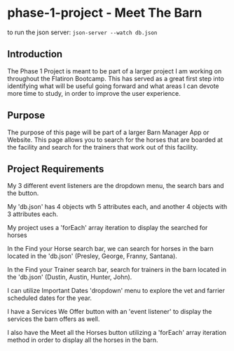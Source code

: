 # phase-1-project - Meet The Barn

to run the json server: `json-server --watch db.json`

## Introduction
The Phase 1 Project is meant to be part of a larger project I am working on throughout the Flatiron Bootcamp. This has served as a great first step into identifying what will be useful going forward and what areas I can devote more time to study, in order to improve the user experience. 

## Purpose
The purpose of this page will be part of a larger Barn Manager App or Website. This page allows you to search for the horses that are boarded at the facility and search for the trainers that work out of this facility.

## Project Requirements
My 3 different event listeners are the dropdown menu, the search bars and the button. 

My 'db.json' has 4 objects wth 5 attributes each, and another 4 objects with 3 attributes each.

My project uses a 'forEach' array iteration to display the searched for horses

In the Find your Horse search bar, we can search for horses in the barn located in the 'db.json' (Presley, George, Franny, Santana).

In the Find your Trainer search bar, search for trainers in the barn located in the 'db.json' (Dustin, Austin, Hunter, John).

I can utilize Important Dates 'dropdown' menu to explore the vet and farrier scheduled dates for the year.

I have a Services We Offer button with an 'event listener' to display the services the barn offers as well.

I also have the Meet all the Horses button utilizing a 'forEach' array iteration method in order to display all the horses in the barn.